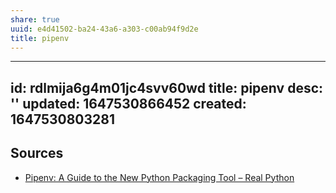 ```yaml
---
share: true
uuid: e4d41502-ba24-43a6-a303-c00ab94f9d2e
title: pipenv
---
```

---
id: rdlmija6g4m01jc4svv60wd
title: pipenv
desc: ''
updated: 1647530866452
created: 1647530803281
---

## Sources

* [Pipenv: A Guide to the New Python Packaging Tool – Real Python](https://realpython.com/pipenv-guide/)